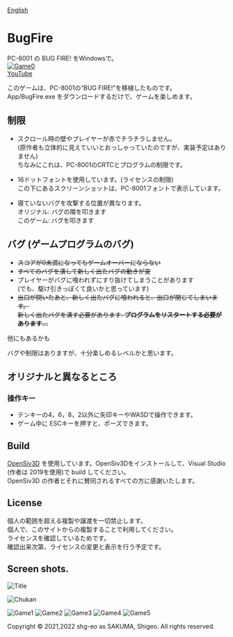[English](README.md)
# BugFire
PC-8001 の BUG FIRE! をWindowsで。  
[![Game0](Pic/Game0.png)](https://www.youtube.com/watch?v=eL5zOH_6P_U)  
[YouTube](https://www.youtube.com/watch?v=eL5zOH_6P_U)

このゲームは、PC-8001の“BUG FIRE!”を移植したものです。  
App/BugFire.exe をダウンロードするだけで、ゲームを楽しめます。  

## 制限
- スクロール時の壁やプレイヤーが赤でチラチラしません。  
(原作者も立体的に見えていいとおっしゃっていたのですが、実装予定はありません)  
ちなみにこれは、PC-8001のCRTCとプログラムの制限です。

- 16ドットフォントを使用しています。(ライセンスの制限)  
この下にあるスクリーンショットは、PC-8001フォントで表示しています。

- 寝ていないバグを攻撃する位置が異なります。  
オリジナル: バグの隣を叩きます  
このゲーム: バグを叩きます  

## バグ (ゲームプログラムのバグ)
- ~~スコアが0未満になってもゲームオーバーにならない~~
- ~~すべてのバグを潰して新しく出たバグの動きが変~~
- プレイヤーがバグに喰われずにすり抜けてしまうことがあります  
(でも、駆け引きっぽくて良いかと思っています)
- ~~出口が開いたあと、新しく出たバグに喰われると、出口が閉じてしまいます。  
  新しく出たバグを潰す必要があります. **プログラムをリスタートする必要があります...**~~

他にもあるかも

バグや制限はありますが、十分楽しめるレベルかと思います。

## オリジナルと異なるところ
### 操作キー
* テンキーの4，6，8，2以外に矢印キーやWASDで操作できます。
* ゲーム中に ESCキーを押すと、ポーズできます。

## Build
[OpenSiv3D](https://siv3d.github.io/) を使用しています。OpenSiv3Dをインストールして、Visual Studio (作者は 2019を使用)で build してください。  
OpenSiv3D の作者とそれに賛同されるすべての方に感謝いたします。

## License
個人の範囲を超える複製や譲渡を一切禁止します。  
個人で、このサイトからの複製することで利用してください。  
ライセンスを確認しているためです。  
確認出来次第、ライセンスの変更と表示を行う予定です。


## Screen shots.
![Title](Pic/01Title.png)

![Chukan](Pic/02Chukan.png)

![Game1](Pic/Game1.png)
![Game2](Pic/Game2.png)
![Game3](Pic/Game3.png)
![Game4](Pic/Game4.png)
![Game5](Pic/Game5.png)

Copyright © 2021,2022 shg-eo as SAKUMA, Shigeo. All rights reserved.

